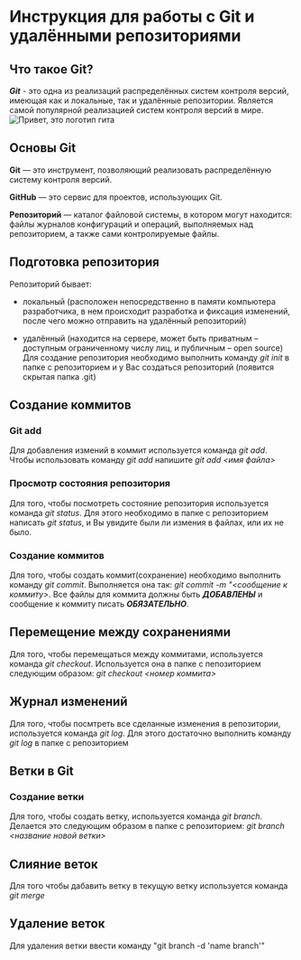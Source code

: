 # Инструкция для работы с Git и удалёнными репозиториями

## Что такое Git?
__*Git*__ - это одна из реализаций распределённых систем контроля версий, имеющая как и локальные, так и удалённые репозитории. Является самой популярной реализацией систем контроля версий в мире.
![Привет, это логотип гита](logo.jpg)

## Основы Git

**Git** — это инструмент, позволяющий реализовать распределённую систему контроля версий.

**GitHub** — это сервис для проектов, использующих Git.

**Репозиторий** — каталог файловой системы, в котором могут находится: файлы журналов конфигураций и операций, выполняемых над репозиторием, а также сами контролируемые файлы.

## Подготовка репозитория

Репозиторий бывает:

* локальный (расположен непосредственно в памяти компьютера разработчика, в нем происходит разработка и фиксация изменений, после чего можно отправить на удалённый репозиторий)
- удалённый (находится на сервере, может быть приватным – доступным ограниченному числу лиц, и публичным – open source)
Для создание репозитория необходимо выполнить команду *git init*  в папке с репозиторием и у Вас создаться репозиторий (появится скрытая папка .git)

## Создание коммитов

### Git add
Для добавления измений в коммит используется команда *git add*. Чтобы использовать команду *git add* напишите *git add <имя файла>*

### Просмотр состояния репозитория
Для того, чтобы посмотреть состояние репозитория используется команда *git status*. Для этого необходимо в папке с репозиторием написать *git status*, и Вы увидите были ли измения в файлах, или их не было.

### Создание коммитов
Для того, чтобы создать коммит(сохранение) необходимо выполнить команду *git commit*. Выполняется она так: *git commit -m "<сообщение к коммиту>*. Все файлы для коммита должны быть ***ДОБАВЛЕНЫ*** и сообщение к коммиту писать ***ОБЯЗАТЕЛЬНО***.

## Перемещение между сохранениями
Для того, чтобы перемещаться между коммитами, используется команда *git checkout*. Используется она в папке с пепозиторием следующим образом: *git checkout <номер коммита>*

## Журнал изменений
Для того, чтобы посмтреть все сделанные изменения в репозитории, используется команда *git log*. Для этого достаточно выполнить команду *git log* в папке с репозиторием

## Ветки в Git

### Создание ветки

Для того, чтобы создать ветку, используется команда *git branch*. Делается это следующим образом в папке с репозиторием: *git branch <название новой ветки>*

## Слияние веток

Для того чтобы дабавить ветку в текущую ветку используется команда *git merge <name branch>*

## Удаление веток
Для удаления ветки ввести команду "git branch -d 'name branch'"
